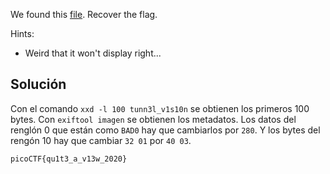 We found this [file](https://mercury.picoctf.net/static/06a5e4ab22ba52cd66a038d51a6cc07b/tunn3l_v1s10n). Recover the flag.

Hints:
- Weird that it won't display right...

## Solución
Con el comando `xxd -l 100 tunn3l_v1s10n` se obtienen los primeros 100 bytes.
Con `exiftool imagen` se obtienen los metadatos.
Los datos del renglón 0 que están como `BAD0` hay que cambiarlos por `280`. Y los bytes del rengón 10 hay que cambiar `32 01` por `40 03`.

`picoCTF{qu1t3_a_v13w_2020}`